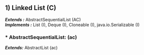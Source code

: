 ## 1) Linked List (C)
***Extends :*** AbstractSequentialList (AC)  
***Implements :*** List<E> (I), Deque<E> (I), Cloneable (I), java.io.Serializable (I)  

### * AbstractSequentialList: (ac)
***Extends:*** AbstractList (ac)
